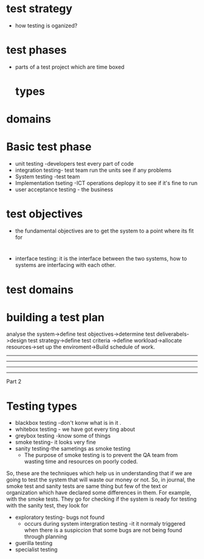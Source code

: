 # test strategy
- how testing is oganized?
# test phases
- parts of a test project which are time boxed 
  # types
# domains


# Basic test phase
- unit testing -developers  test every part of code
- integration testing- test team   run the units see if any problems
- System testing -test team
- Implementation tseting -ICT operations  deplopy it to see if it's fine to run
- user acceptance testing - the business

# test objectives
-  the fundamental objectives are to get the system to a point where its fit for 


# 
-  interface testing: it is the interface between the two systems, how to systems are interfacing with each other.

# test domains


# building a test plan
analyse the system->define test objectives->determine test deliverabels->design test strategy->define test criteria ->define workload->allocate resources->set up the enviroment->Build schedule of work.










********
------
-------
------

Part 2
# Testing types
- blackbox testing -don't konw what is in it .
- whitebox  testing - we have got every ting about  
- greybox testing -know some of things
- smoke testing- it looks very fine
- sanity testing-the sametings as smoke testing
  - The purpose of smoke testing is to prevent the QA team from wasting time and resources on poorly coded.

So, these are the techniques which help us in understanding that if we are going to test the system that will waste our money or not. So, in journal, the smoke test and sanity tests are same thing but few of the text or organization which have declared some differences in them. For example, with the smoke tests.
They go for checking if the system is ready for testing with the sanity test, they look for
- exploratory testing- bugs not found 
  - occurs during system intergration testing -it it normaly triggered when there is a suspiccion that some bugs are not being found through planning
- guerilla testing
- specialist testing


